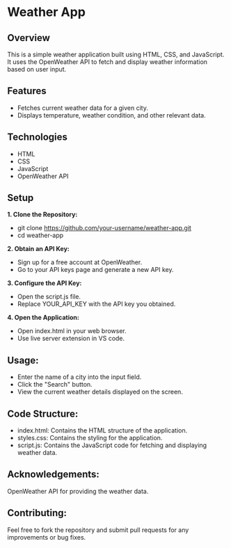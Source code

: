 # Weather App

## Overview

This is a simple weather application built using HTML, CSS, and JavaScript. It uses the OpenWeather API to fetch and display weather information based on user input.

## Features

- Fetches current weather data for a given city.
- Displays temperature, weather condition, and other relevant data.

## Technologies

- HTML
- CSS
- JavaScript
- OpenWeather API
  
## Setup

**1. Clone the Repository:**
- git clone  https://github.com/your-username/weather-app.git
- cd weather-app

**2. Obtain an API Key:**
- Sign up for a free account at OpenWeather.
- Go to your API keys page and generate a new API key.

**3. Configure the API Key:**
- Open the script.js file.
- Replace YOUR_API_KEY with the API key you obtained.

**4. Open the Application:**
- Open index.html in your web browser.
- Use live server extension in VS code. 

## Usage:
- Enter the name of a city into the input field.
- Click the "Search" button.
- View the current weather details displayed on the screen.


## Code Structure:
- index.html: Contains the HTML structure of the application.
- styles.css: Contains the styling for the application.
- script.js: Contains the JavaScript code for fetching and displaying weather data.


## Acknowledgements:
OpenWeather API for providing the weather data.

## Contributing:
Feel free to fork the repository and submit pull requests for any improvements or bug fixes.
  

